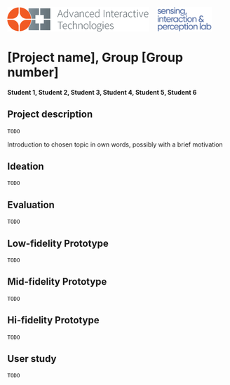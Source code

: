 <p align="left" width="100%">
  <img height="56" src="img/logo-ait.png"> &nbsp; &nbsp;
  <img height="56" src="img/eth-sip-3l.png">     
</p>

# [Project name], Group [Group number]
#### Student 1, Student 2, Student 3, Student 4, Student 5, Student 6

## Project description

    TODO

  Introduction to chosen topic in own words, possibly with a brief motivation

## Ideation

    TODO
    
## Evaluation

    TODO

## Low-fidelity Prototype

    TODO
    
## Mid-fidelity Prototype

    TODO

## Hi-fidelity Prototype

    TODO
    
## User study

    TODO
